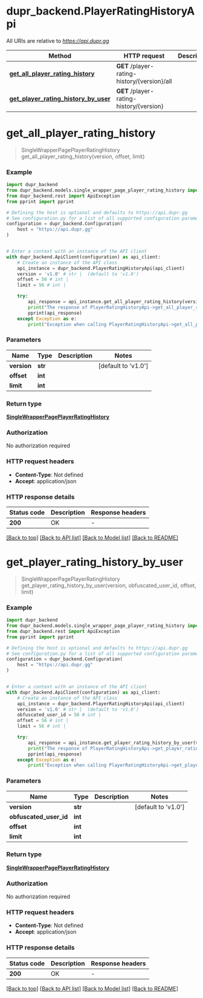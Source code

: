 # dupr_backend.PlayerRatingHistoryApi

All URIs are relative to *https://api.dupr.gg*

Method | HTTP request | Description
------------- | ------------- | -------------
[**get_all_player_rating_history**](PlayerRatingHistoryApi.md#get_all_player_rating_history) | **GET** /player-rating-history/{version}/all | 
[**get_player_rating_history_by_user**](PlayerRatingHistoryApi.md#get_player_rating_history_by_user) | **GET** /player-rating-history/{version} | 


# **get_all_player_rating_history**
> SingleWrapperPagePlayerRatingHistory get_all_player_rating_history(version, offset, limit)

### Example


```python
import dupr_backend
from dupr_backend.models.single_wrapper_page_player_rating_history import SingleWrapperPagePlayerRatingHistory
from dupr_backend.rest import ApiException
from pprint import pprint

# Defining the host is optional and defaults to https://api.dupr.gg
# See configuration.py for a list of all supported configuration parameters.
configuration = dupr_backend.Configuration(
    host = "https://api.dupr.gg"
)


# Enter a context with an instance of the API client
with dupr_backend.ApiClient(configuration) as api_client:
    # Create an instance of the API class
    api_instance = dupr_backend.PlayerRatingHistoryApi(api_client)
    version = 'v1.0' # str |  (default to 'v1.0')
    offset = 56 # int | 
    limit = 56 # int | 

    try:
        api_response = api_instance.get_all_player_rating_history(version, offset, limit)
        print("The response of PlayerRatingHistoryApi->get_all_player_rating_history:\n")
        pprint(api_response)
    except Exception as e:
        print("Exception when calling PlayerRatingHistoryApi->get_all_player_rating_history: %s\n" % e)
```



### Parameters


Name | Type | Description  | Notes
------------- | ------------- | ------------- | -------------
 **version** | **str**|  | [default to &#39;v1.0&#39;]
 **offset** | **int**|  | 
 **limit** | **int**|  | 

### Return type

[**SingleWrapperPagePlayerRatingHistory**](SingleWrapperPagePlayerRatingHistory.md)

### Authorization

No authorization required

### HTTP request headers

 - **Content-Type**: Not defined
 - **Accept**: application/json

### HTTP response details

| Status code | Description | Response headers |
|-------------|-------------|------------------|
**200** | OK |  -  |

[[Back to top]](#) [[Back to API list]](../README.md#documentation-for-api-endpoints) [[Back to Model list]](../README.md#documentation-for-models) [[Back to README]](../README.md)

# **get_player_rating_history_by_user**
> SingleWrapperPagePlayerRatingHistory get_player_rating_history_by_user(version, obfuscated_user_id, offset, limit)

### Example


```python
import dupr_backend
from dupr_backend.models.single_wrapper_page_player_rating_history import SingleWrapperPagePlayerRatingHistory
from dupr_backend.rest import ApiException
from pprint import pprint

# Defining the host is optional and defaults to https://api.dupr.gg
# See configuration.py for a list of all supported configuration parameters.
configuration = dupr_backend.Configuration(
    host = "https://api.dupr.gg"
)


# Enter a context with an instance of the API client
with dupr_backend.ApiClient(configuration) as api_client:
    # Create an instance of the API class
    api_instance = dupr_backend.PlayerRatingHistoryApi(api_client)
    version = 'v1.0' # str |  (default to 'v1.0')
    obfuscated_user_id = 56 # int | 
    offset = 56 # int | 
    limit = 56 # int | 

    try:
        api_response = api_instance.get_player_rating_history_by_user(version, obfuscated_user_id, offset, limit)
        print("The response of PlayerRatingHistoryApi->get_player_rating_history_by_user:\n")
        pprint(api_response)
    except Exception as e:
        print("Exception when calling PlayerRatingHistoryApi->get_player_rating_history_by_user: %s\n" % e)
```



### Parameters


Name | Type | Description  | Notes
------------- | ------------- | ------------- | -------------
 **version** | **str**|  | [default to &#39;v1.0&#39;]
 **obfuscated_user_id** | **int**|  | 
 **offset** | **int**|  | 
 **limit** | **int**|  | 

### Return type

[**SingleWrapperPagePlayerRatingHistory**](SingleWrapperPagePlayerRatingHistory.md)

### Authorization

No authorization required

### HTTP request headers

 - **Content-Type**: Not defined
 - **Accept**: application/json

### HTTP response details

| Status code | Description | Response headers |
|-------------|-------------|------------------|
**200** | OK |  -  |

[[Back to top]](#) [[Back to API list]](../README.md#documentation-for-api-endpoints) [[Back to Model list]](../README.md#documentation-for-models) [[Back to README]](../README.md)

